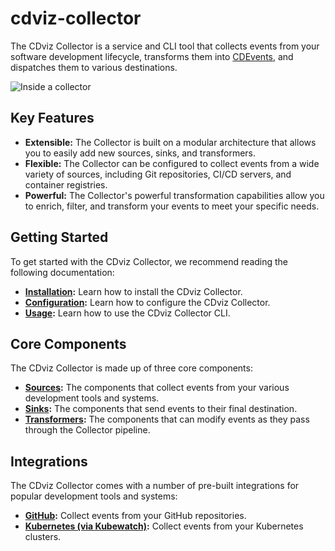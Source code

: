 # cdviz-collector

The CDviz Collector is a service and CLI tool that collects events from your software development lifecycle, transforms them into [CDEvents](https://cdevents.dev/), and dispatches them to various destinations.

![Inside a collector](/architectures/inside_collector.excalidraw.svg)

## Key Features

*   **Extensible:** The Collector is built on a modular architecture that allows you to easily add new sources, sinks, and transformers.
*   **Flexible:** The Collector can be configured to collect events from a wide variety of sources, including Git repositories, CI/CD servers, and container registries.
*   **Powerful:** The Collector's powerful transformation capabilities allow you to enrich, filter, and transform your events to meet your specific needs.

## Getting Started

To get started with the CDviz Collector, we recommend reading the following documentation:

*   **[Installation](./install.md):** Learn how to install the CDviz Collector.
*   **[Configuration](./configuration.md):** Learn how to configure the CDviz Collector.
*   **[Usage](./usage.md):** Learn how to use the CDviz Collector CLI.

## Core Components

The CDviz Collector is made up of three core components:

*   **[Sources](./sources.md):** The components that collect events from your various development tools and systems.
*   **[Sinks](./sinks.md):** The components that send events to their final destination.
*   **[Transformers](./transformers.md):** The components that can modify events as they pass through the Collector pipeline.

## Integrations

The CDviz Collector comes with a number of pre-built integrations for popular development tools and systems:

*   **[GitHub](./integrations/github.md):** Collect events from your GitHub repositories.
*   **[Kubernetes (via Kubewatch)](./integrations/kubewatch.md):** Collect events from your Kubernetes clusters.